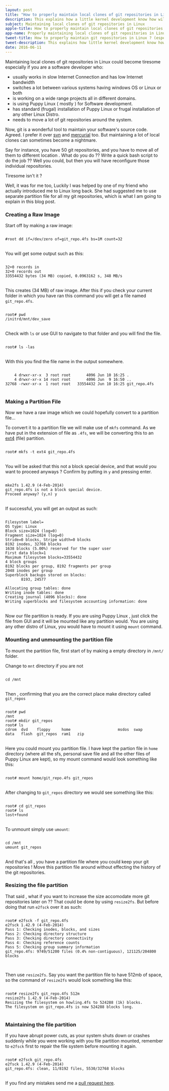```yaml
---
layout: post
title: "How to properly maintain local clones of git repositories in Linux ?"
description: This explains how a little kernel development know how will help in managing local clones of git repositories better, especially when working on many projects. 
subject: Maintaining local clones of git repositories in Linux
apple-title: How to properly maintain local clones of git repositories in Linux ? (especially in puppy linux )
app-name: Properly maintaining local clones of git repositories in Linux 
tweet-title: How to properly maintain git repositories in Linux ? (especially in Puppy Linux)
tweet-description: This explains how little kernel development know how will help in managing local clones of git repositories better, especially when working on many projects.
date: 2016-06-11
---
```


Maintaining local clones of git repositories in Linux could become tiresome especially if you are a software developer who:

* usually works in slow Internet Connection and has low Internet bandwidth
* switches a lot between various systems having windows OS or Linux or both
* is working on a wide range projects all in different domains.
* is using Puppy Linux ( mostly ) for Software development.
* has standard  (frugal) installation of Puppy Linux or frugal installation of any other Linux Distro.
* needs to move a lot of git repositories around the system. 

Now, git is a wonderful tool to maintain your software's source code. Agreed. I prefer it over [svn](https://en.wikipedia.org/wiki/Apache_Subversion) and [mercurial](https://en.wikipedia.org/wiki/Mercurial) too. But maintaining a lot of local clones can sometimes become a nightmare.

Say for instance, you have 50 git repositories, and you have to move all of them to different location . What do you do ?? Write a quick bash script to do the job ?? Well you could, but then you will have reconfigure those individual repositories.

 Tiresome isn't it ?

Well, it was for me too, Luckily I was helped by one of my friend who actually introduced me to Linux long back. She had suggested me to use separate partition file for all my git repositories, which is what I am going to explain in this blog post.

### Creating a Raw Image

Start off by making a raw image:

<pre>
<code>
#root dd if=/dev/zero of=git_repo.4fs bs=1M count=32
</code>
</pre>

You will get some output such as this:

<pre>
<code>
32+0 records in
32+0 records out
33554432 bytes (34 MB) copied, 0.0963162 s, 348 MB/s
</code>
</pre>

This creates (34 MB) of raw image.
After this if you check your current folder in which you have ran this command you will get a file named `git_repo.4fs`.

<pre>
<code>
root# pwd 
/initrd/mnt/dev_save
</code>
</pre>

Check with `ls` or use GUI to navigate to that folder and you will find the file.

<pre>
<code>
root# ls -las
</code>
</pre>

With this you find the file name in the output somewhere.

<pre>
<code>
    4 drwxr-xr-x  3 root root       4096 Jun 10 16:25 .
    4 drwxr-xr-x 14 root root       4096 Jun  9 16:50 ..
32768 -rwxr-xr-x  1 root root   33554432 Jun 10 16:25 git_repo.4fs
</code>
</pre>

### Making a Partition File

Now we have a raw image which we could hopefully convert to a partition file...

To convert it to a partition file we will make use of `mkfs` command. As we have put in the extension of file as `.4fs`, we will be converting this to an [ext4](https://en.wikipedia.org/wiki/Ext4) (file) partition.

<pre>
<code>
root# mkfs -t ext4 git_repo.4fs
</code>
</pre>

You will be asked that this not a block special device, and that would you want to proceed anyways ? Confirm by putting in `y` and pressing enter.

<pre>
<code>
mke2fs 1.42.9 (4-Feb-2014)
git_repo.4fs is not a block special device.
Proceed anyway? (y,n) y
</code>
</pre>

If successful, you will get an output as such:

<pre>
<code>
Filesystem label=
OS type: Linux
Block size=1024 (log=0)
Fragment size=1024 (log=0)
Stride=0 blocks, Stripe width=0 blocks
8192 inodes, 32768 blocks
1638 blocks (5.00%) reserved for the super user
First data block=1
Maximum filesystem blocks=33554432
4 block groups
8192 blocks per group, 8192 fragments per group
2048 inodes per group
Superblock backups stored on blocks: 
       8193, 24577

Allocating group tables: done
Writing inode tables: done
Creating journal (4096 blocks): done 
Writing superblocks and filesystem accounting information: done
</code>
</pre>

Now our file partition is ready. If you are using Puppy Linux , just click the file from GUI and it will be mounted like any partition would. You are using any other distro of Linux, you would have to mount it using `mount` command.

### Mounting and unmounting the partition file

To mount the partition file, first start of by making a empty directory in `/mnt/` folder.

Change to `mnt` directory if you are not

<pre>
<code>
cd /mnt
</code>
</pre>

Then , confirming that you are the correct place make directory called `git_repos`

<pre>
<code>
root# pwd
/mnt
root# mkdir git_repos
root# ls
cdrom  dvd    floppy     home                     msdos  swap
data   flash  git_repos  ram1   zip
</code>
</pre>

Here you could mount you partition file. I have kept the partion file in `home` directory (where all the sfs, personal save file and all the other files of Puppy Linux are kept), so my mount command would look something like this:

<pre>
<code>
root# mount home/git_repo.4fs git_repos
</code>
</pre>

After changing to `git_repos` directory we would see something like this:

<pre>
<code>
root# cd git_repos
root# ls
lost+found
</code>
</pre>

To unmount simply use `umount`:

<pre>
<code>
cd /mnt
umount git_repos
</code>
</pre>

And that's all , you have a partition file where you could keep your git repositories ! Move this partition file around without effecting the history of the git repositories.



### Resizing the file partition

That said , what if you want to increase the size accomodate more git repositories later on ?? That could be done by using `resize2fs`. But before doing that run `e2fsck` over it as such:

<pre>
<code>
root# e2fsck -f git_repo.4fs
e2fsck 1.42.9 (4-Feb-2014)
Pass 1: Checking inodes, blocks, and sizes
Pass 2: Checking directory structure
Pass 3: Checking directory connectivity
Pass 4: Checking reference counts
Pass 5: Checking group summary information
git_repo.4fs: 9749/51200 files (0.4% non-contiguous), 121125/204800 blocks

</code>
</pre>

Then use `resize2fs`. Say you want the partition file to have 512mb of space, so the command of `resize2fs` would look something like this:

<pre>
<code>
root# resize2fs git_repo.4fs 512m
resize2fs 1.42.9 (4-Feb-2014)
Resizing the filesystem on howling.4fs to 524288 (1k) blocks.
The filesystem on git_repo.4fs is now 524288 blocks long.
</code>
</pre>

### Maintaining the file partition

If you have abrupt power cuts, as your system shuts down or crashes suddenly while you were working with you file partition mounted, remember to `e2fsck` first to repair the file system before mounting it again.

<pre>
<code>
root# e2fsck git_repo.4fs
e2fsck 1.42.9 (4-Feb-2014)
git_repo.4fs: clean, 11/8192 files, 5530/32768 blocks
</code>
</pre>

If you find any mistakes send me a [pull request here](https://github.com/Mr-Kumar-Abhishek/Mr-Kumar-Abhishek.github.io).